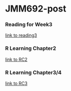 # JMM692-post

### Reading for Week3
[link to reading3](https://github.com/rhondaqian/JMM692-post/blob/master/RLearning2.md)

### R Learning Chapter2
[link to RC2](https://github.com/rhondaqian/JMM692-post/blob/master/RLearning1.md)

### R Learning Chapter3/4
[link to RC3](https://github.com/rhondaqian/JMM692-post/blob/master/RLearning2.md)
